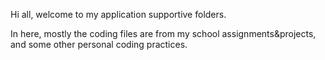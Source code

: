 Hi all, welcome to my application supportive folders.

In here, mostly the coding files are from my school assignments&projects, and some other personal coding practices.


